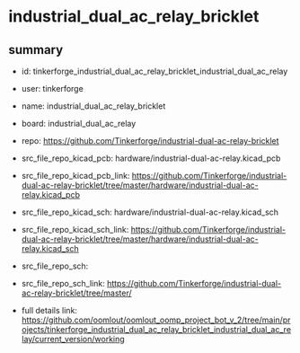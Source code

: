 # industrial_dual_ac_relay_bricklet
 
## summary 
* id: tinkerforge_industrial_dual_ac_relay_bricklet_industrial_dual_ac_relay
* user: tinkerforge
* name: industrial_dual_ac_relay_bricklet
* board: industrial_dual_ac_relay
* repo: https://github.com/Tinkerforge/industrial-dual-ac-relay-bricklet
* src_file_repo_kicad_pcb: hardware/industrial-dual-ac-relay.kicad_pcb
* src_file_repo_kicad_pcb_link: https://github.com/Tinkerforge/industrial-dual-ac-relay-bricklet/tree/master/hardware/industrial-dual-ac-relay.kicad_pcb
* src_file_repo_kicad_sch: hardware/industrial-dual-ac-relay.kicad_sch
* src_file_repo_kicad_sch_link: https://github.com/Tinkerforge/industrial-dual-ac-relay-bricklet/tree/master/hardware/industrial-dual-ac-relay.kicad_sch

* src_file_repo_sch: 
* src_file_repo_sch_link: https://github.com/Tinkerforge/industrial-dual-ac-relay-bricklet/tree/master/
* full details link: https://github.com/oomlout/oomlout_oomp_project_bot_v_2/tree/main/projects/tinkerforge_industrial_dual_ac_relay_bricklet_industrial_dual_ac_relay/current_version/working  







